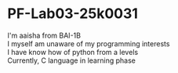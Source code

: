 # PF-Lab03-25k0031
I'm aaisha from BAI-1B\
I myself am unaware of my programming interests\
I have know how of python from a levels\
Currently, C language in learning phase
